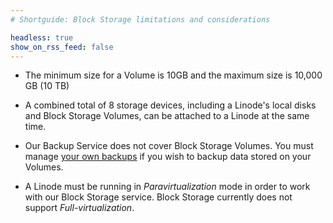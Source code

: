 ```yaml
---
# Shortguide: Block Storage limitations and considerations

headless: true
show_on_rss_feed: false
---
```


- The minimum size for a Volume is 10GB and the maximum size is 10,000 GB (10 TB)

- A combined total of 8 storage devices, including a Linode's local disks and Block Storage Volumes, can be attached to a Linode at the same time.

- Our Backup Service does not cover Block Storage Volumes. You must manage [your own backups](/docs/security/backups/backing-up-your-data/) if you wish to backup data stored on your Volumes.

- A Linode must be running in *Paravirtualization* mode in order to work with our Block Storage service. Block Storage currently does not support *Full-virtualization*.